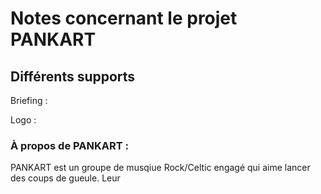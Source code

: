 # Notes concernant le projet PANKART

## Différents supports

Briefing : 

Logo : 

### À propos de PANKART :

PANKART est un groupe de musqiue Rock/Celtic engagé qui aime lancer des coups de gueule. Leur 